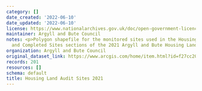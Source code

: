 ```yaml
---
category: []
date_created: '2022-06-10'
date_updated: '2022-06-10'
license: https://www.nationalarchives.gov.uk/doc/open-government-licence/version/3/
maintainer: Argyll and Bute Council
notes: <p>Polygon shapefile for the monitored sites used in the Housing Land Supply
  and Completed Sites sections of the 2021 Argyll and Bute Housing Land Audit</p>
organization: Argyll and Bute Council
original_dataset_link: https://www.arcgis.com/home/item.html?id=f27cc20e06e4416ead8b54f0df0bfafb
records: 201
resources: []
schema: default
title: Housing Land Audit Sites 2021
---
```

